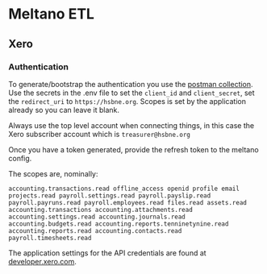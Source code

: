# Meltano ETL

## Xero

### Authentication

To generate/bootstrap the authentication you use the [postman collection](https://github.com/XeroAPI/xero-postman-oauth2). Use the secrets in the .env file
to set the `client_id` and `client_secret`, set the `redirect_uri` to `https://hsbne.org`. Scopes is set by the application already so you can leave it blank.

Always use the top level account when connecting things, in this case the Xero subscriber account which is `treasurer@hsbne.org`

Once you have a token generated, provide the refresh token to the meltano config.

The scopes are, nominally:

```
accounting.transactions.read offline_access openid profile email projects.read payroll.settings.read payroll.payslip.read payroll.payruns.read payroll.employees.read files.read assets.read accounting.transactions accounting.attachments.read accounting.settings.read accounting.journals.read accounting.budgets.read accounting.reports.tenninetynine.read accounting.reports.read accounting.contacts.read payroll.timesheets.read
```

The application settings for the API credentials are found at [developer.xero.com](https://developer.xero.com/app/manage/app/7819ae2d-0f9e-4611-8b1a-777e561fbf1a).
